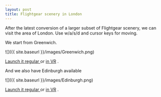 ```yaml
---
layout: post
title: Flightgear scenery in London
---
```

After the latest conversion of a larger subset of Flightgear scenery, we can visit the area of London.
Use w/a/s/d and cursor keys for moving.

We start from Greenwich.

![]({{ site.baseurl }}/images/Greenwich.png)


[Launch it regular ](https://ubuntu-server.udehlavj1efjeuqv.myfritz.net/publicweb/tcp-flightgear/webgl.html?scene=AdvancedSceneryScene&initialLocation=51.47752,0,500&initialHeading=270)
or
[ in VR](https://ubuntu-server.udehlavj1efjeuqv.myfritz.net/publicweb/tcp-flightgear/webgl.html?scene=AdvancedSceneryScene&initialLocation=51.47752,0,500&initialHeading=270&vrMode=VR&vr-controlpanel-posrot=0,0,0,200,90,0&offsetVR=0.0,%200.0,%200.0)
.

And we also have Edinburgh available

![]({{ site.baseurl }}/images/Edinburgh.png)

[Launch it regular ](https://ubuntu-server.udehlavj1efjeuqv.myfritz.net/publicweb/tcp-flightgear/webgl.html?scene=AdvancedSceneryScene&initialLocation=55.99,-3.2,1500&initialHeading=270)
or
[ in VR](https://ubuntu-server.udehlavj1efjeuqv.myfritz.net/publicweb/tcp-flightgear/webgl.html?scene=AdvancedSceneryScene&initialLocation=55.99,-3.2,1500&initialHeading=270&vrMode=VR&vr-controlpanel-posrot=0,0,0,200,90,0&offsetVR=0.0,%200.0,%200.0)
.



